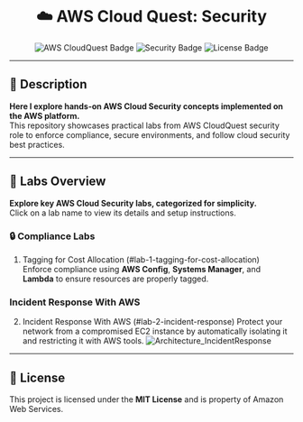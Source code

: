 <h1 align="center">☁️ AWS Cloud Quest: Security</h1>

<p align="center">
  <img src="https://img.shields.io/badge/AWS-CloudQuest-blue" alt="AWS CloudQuest Badge">
  <img src="https://img.shields.io/badge/Security-Labs-green" alt="Security Badge">
  <img src="https://img.shields.io/badge/License-MIT-yellow" alt="License Badge">
</p>

---

## 📝 Description
**Here I explore hands-on AWS Cloud Security concepts implemented on the AWS platform.**  
This repository showcases practical labs from AWS CloudQuest security role to enforce compliance, secure environments, and follow cloud security best practices.

---

## 🚀 Labs Overview
**Explore key AWS Cloud Security labs, categorized for simplicity.**  
Click on a lab name to view its details and setup instructions.

### 🔒 Compliance Labs
1. Tagging for Cost Allocation (#lab-1-tagging-for-cost-allocation)  
   Enforce compliance using **AWS Config**, **Systems Manager**, and **Lambda** to ensure resources are properly tagged.

###  Incident Response With AWS
2. Incident Response With AWS (#lab-2-incident-response)
   Protect your network from a compromised EC2 instance by automatically isolating it and restricting it with AWS tools.
![Architecture_IncidentResponse](https://github.com/user-attachments/assets/1135b5e3-e8ea-467f-a6c5-5262fb370ec6)



---

## 📜 License
This project is licensed under the **MIT License** and is property of Amazon Web Services.

